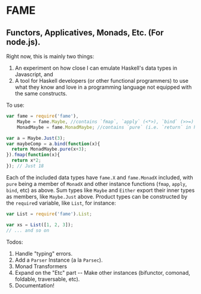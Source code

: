 FAME
====

## Functors, Applicatives, Monads, Etc. (For node.js).

Right now, this is mainly two things:
1. An experiment on how close I can emulate Haskell's data types in Javascript, and
2. A tool for Haskell developers (or other functional programmers) to use what they know and love in a programming language not equipped with the same constructs.

To use:
```javascript
var fame = require('fame'),
    Maybe = fame.Maybe, //contains `fmap`, `apply` (<*>), `bind` (>>=)
    MonadMaybe = fame.MonadMaybe; //contains `pure` (i.e. `return` in haskell)

var a = Maybe.Just(3);
var maybeComp = a.bind(function(x){
  return MonadMaybe.pure(x+3);
}).fmap(function(x){
  return x*2;
}); // Just 18
```

Each of the included data types have `fame.X` and `fame.MonadX` included, with `pure` being a member of `MonadX` and other instance functions (`fmap`, `apply`, `bind`, etc) as above. Sum types like `Maybe` and `Either` export their inner types as members, like `Maybe.Just` above. Product types can be constructed by the `require`d variable, like `List`, for instance:

```javascript
var List = require('fame').List;

var xs = List([1, 2, 3]);
// ... and so on
```

Todos:

1. Handle "typing" errors.
2. Add a `Parser` Instance (a la `Parsec`).
3. Monad Transformers
4. Expand on the "Etc" part -- Make other instances (bifunctor, comonad, foldable, traversable, etc).
5. Documentation!
